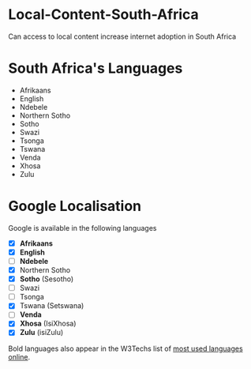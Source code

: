# Local-Content-South-Africa
Can access to local content increase internet adoption in South Africa

# South Africa's Languages

 - Afrikaans
 - English
 - Ndebele
 - Northern Sotho
 - Sotho
 - Swazi
 - Tsonga
 - Tswana
 - Venda
 - Xhosa
 - Zulu

# Google Localisation

Google is available in the following languages

 - [x] **Afrikaans**
 - [x] **English**
 - [ ] **Ndebele**
 - [x] Northern Sotho
 - [x] **Sotho** (Sesotho)
 - [ ] Swazi
 - [ ] Tsonga
 - [x] Tswana (Setswana)
 - [ ] **Venda**
 - [x] **Xhosa** (IsiXhosa)
 - [x] **Zulu** (isiZulu)
 
Bold languages also appear in the W3Techs list of [most used languages online](http://w3techs.com/technologies/overview/content_language/all).
